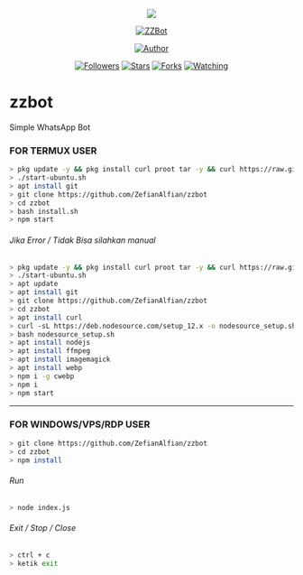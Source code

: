 <p align="center">
<img src="https://raw.githubusercontent.com/ZefianAlfian/zzbot/master/images.jpeg"/>
</p>
<p align="center">
<a href="#"><img title="ZZBot" src="https://img.shields.io/badge/Rey%20Whatsapp%20Bot-green?colorA=%23ff0000&colorB=%23017e40&style=for-the-badge"></a>
</p>
<p align="center">
<a href="https://github.com/ZefianAlfian"><img title="Author" src="https://img.shields.io/badge/Author-ZefianAlfian-red.svg?style=for-the-badge&logo=github"></a>
</p>
<p align="center">
<a href="https://github.com/zefianalfian/followers"><img title="Followers" src="https://img.shields.io/github/followers/zefianalfian?color=blue&style=flat-square"></a>
<a href="https://github.com/ZefianAlfian/zzbot/stargazers/"><img title="Stars" src="https://img.shields.io/github/stars/zefianalfian/zzbot?color=red&style=flat-square"></a>
<a href="https://github.com/zefianalfian/zzbot/network/members"><img title="Forks" src="https://img.shields.io/github/forks/zefianalfian/zzbot?color=red&style=flat-square"></a>
<a href="https://github.com/zefianalfian/zzbot/watchers"><img title="Watching" src="https://img.shields.io/github/watchers/zefianalfian/zzbot?label=Watchers&color=blue&style=flat-square"></a>
</p>

# zzbot
Simple WhatsApp Bot

### FOR TERMUX USER
```bash
> pkg update -y && pkg install curl proot tar -y && curl https://raw.githubusercontent.com/AndronixApp/AndronixOrigin/master/Installer/Ubuntu/ubuntu-xfce.sh | bash
> ./start-ubuntu.sh
> apt install git
> git clone https://github.com/ZefianAlfian/zzbot
> cd zzbot
> bash install.sh
> npm start
```
###### Jika Error / Tidak Bisa silahkan manual
```bash
> pkg update -y && pkg install curl proot tar -y && curl https://raw.githubusercontent.com/AndronixApp/AndronixOrigin/master/Installer/Ubuntu/ubuntu-xfce.sh | bash
> ./start-ubuntu.sh
> apt update
> apt install git
> git clone https://github.com/ZefianAlfian/zzbot
> cd zzbot
> apt install curl
> curl -sL https://deb.nodesource.com/setup_12.x -o nodesource_setup.sh
> bash nodesource_setup.sh
> apt install nodejs
> apt install ffmpeg
> apt install imagemagick
> apt install webp
> npm i -g cwebp
> npm i
> npm start
```

---------

### FOR WINDOWS/VPS/RDP USER
```bash
> git clone https://github.com/ZefianAlfian/zzbot
> cd zzbot
> npm install
```
###### Run
```bash
> node index.js
```
###### Exit / Stop / Close
```bash
> ctrl + c
> ketik exit
```
